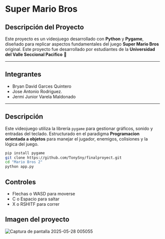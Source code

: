 
# Super Mario Bros 


## Descripción del Proyecto

Este proyecto es un videojuego desarrollado con **Python** y **Pygame**, diseñado para replicar aspectos fundamentales del juego **Super Mario Bros** original. Este proyecto fue desarrollado por estudiantes de la **Universidad del Valle Seccional Pacifico** 🔰


---

## Integrantes

- Bryan David Garces Quintero
- Jose Antonio Rodriguez.
- Jermi Junior Varela Maldonado

---

## Descripción 

Este videojuego utiliza la librería `pygame` para gestionar gráficos, sonido y entradas del teclado. Estructurado en el paradigma **Programacion orientada a objetos** para manejar el jugador, enemigos, colisiones y  la lógica del juego.


```bash
pip install pygame
git clone https://github.com/TonySny/finalproyect.git
cd "Mario Bros 2"
python app.py
```

## Controles 

- Flechas o WASD para moverse
- C o Espacio para saltar
- X o RSHITF para correr 


## Imagen del proyecto 
![Captura de pantalla 2025-05-28 005055](https://github.com/user-attachments/assets/ecac864a-83ca-4be9-8ee6-6a0e19ad4eca)

